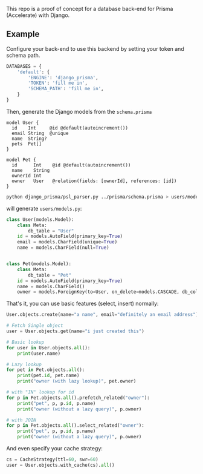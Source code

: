 This repo is a proof of concept for a database back-end for Prisma (Accelerate) with Django.

## Example

Configure your back-end to use this backend by setting your token and schema path.

```python
DATABASES = {
    'default': {
        'ENGINE': 'django_prisma',
        'TOKEN': 'fill me in',
        'SCHEMA_PATH': 'fill me in',
    }
}

```

Then, generate the Django models from the `schema.prisma`

```prisma
model User {
  id    Int     @id @default(autoincrement())
  email String  @unique
  name  String?
  pets  Pet[]
}

model Pet {
  id      Int    @id @default(autoincrement())
  name    String
  ownerId Int
  owner   User   @relation(fields: [ownerId], references: [id])
}
```

```bash
python django_prisma/psl_parser.py ../prisma/schema.prisma > users/models.py
```

will generate `users/models.py`:

```python
class User(models.Model):
    class Meta:
        db_table = "User"
    id = models.AutoField(primary_key=True)
    email = models.CharField(unique=True)
    name = models.CharField(null=True)


class Pet(models.Model):
    class Meta:
        db_table = "Pet"
    id = models.AutoField(primary_key=True)
    name = models.CharField()
    owner = models.ForeignKey(to=User, on_delete=models.CASCADE, db_column="ownerId")
```

That's it, you can use basic features (select, insert) normally:

```python
User.objects.create(name="a name", email="definitely an email address")

# Fetch Single object
user = User.objects.get(name="i just created this")

# Basic lookup
for user in User.objects.all():
    print(user.name)

# Lazy lookup
for pet in Pet.objects.all():
    print(pet.id, pet.name)
    print("owner (with lazy lookup)", pet.owner)

# with "IN" lookup for id
for p in Pet.objects.all().prefetch_related("owner"):
    print("pet", p, p.id, p.name)
    print("owner (without a lazy query)", p.owner)

# with JOIN
for p in Pet.objects.all().select_related("owner"):
    print("pet", p, p.id, p.name)
    print("owner (without a lazy query)", p.owner)
```

And even specify your cache strategy:

```python
cs = CacheStrategy(ttl=60, swr=60)
user = User.objects.with_cache(cs).all()
```
